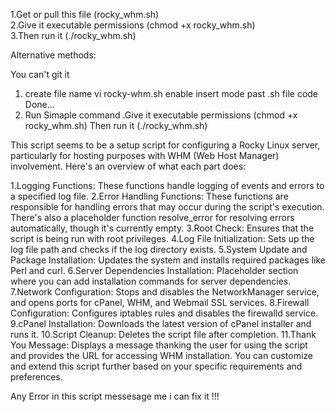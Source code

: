 1.Get or pull this file (rocky_whm.sh)  
2.Give it executable permissions (chmod +x rocky_whm.sh)   
3.Then run it (./rocky_whm.sh)  

  
Alternative methods:

You can't git it 
1. create file name
   vi rocky-whm.sh enable insert mode
   past .sh file code Done...
2. Run Simaple command
    .Give it executable permissions (chmod +x rocky_whm.sh)
     Then run it (./rocky_whm.sh)


This script seems to be a setup script for configuring a Rocky Linux server, particularly for hosting purposes with WHM (Web Host Manager) involvement. Here's an overview of what each part does:


1.Logging Functions: These functions handle logging of events and errors to a specified log file.
2.Error Handling Functions: These functions are responsible for handling errors that may occur during the script's execution. There's also a placeholder function resolve_error for resolving errors automatically, though it's currently empty.
3.Root Check: Ensures that the script is being run with root privileges.
4.Log File Initialization: Sets up the log file path and checks if the log directory exists.
5.System Update and Package Installation: Updates the system and installs required packages like Perl and curl.
6.Server Dependencies Installation: Placeholder section where you can add installation commands for server dependencies.
7.Network Configuration: Stops and disables the NetworkManager service, and opens ports for cPanel, WHM, and Webmail SSL services.
8.Firewall Configuration: Configures iptables rules and disables the firewalld service.
9.cPanel Installation: Downloads the latest version of cPanel installer and runs it.
10.Script Cleanup: Deletes the script file after completion.
11.Thank You Message: Displays a message thanking the user for using the script and provides the URL for accessing WHM installation.
You can customize and extend this script further based on your specific requirements and preferences.



Any Error in this script messesage me i can fix it !!!
